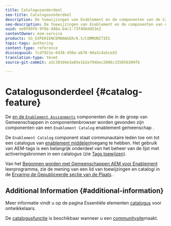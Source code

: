 ```yaml
---
title: Catalogusonderdeel
seo-title: Catalogusonderdeel
description: De toewijzingen van Enablement en de componenten van de Catalogus van Enablement zijn componenten van een enablement gemeenschap
seo-description: De toewijzingen van Enablement en de componenten van de Catalogus van Enablement zijn componenten van een enablement gemeenschap
uuid: ee9fd9f6-9f8e-4d8a-b4c1-73f466dd52e2
contentOwner: msm-service
products: SG_EXPERIENCEMANAGER/6.5/COMMUNITIES
topic-tags: authoring
content-type: reference
discoiquuid: 7cd7921e-6438-450a-a676-9da3c4a5ced3
translation-type: tm+mt
source-git-commit: a3c303d4e3a85e1b2e794bec2006c335056309fb

---
```



# Catalogusonderdeel {#catalog-feature}

De [ en de `Enablement Assignments`](assignments.md) componenten die in de groep van Gemeenschappen in componentenbrowser worden gevonden zijn componenten van een `Enablement Catalog` enablement gemeenschap [](overview.md#enablement-community).

De `Enablement Catalog` component staat communautaire leden toe om tot een catalogus van [enablement middelen](resources.md)toegang te hebben. Het gebruik van AEM-tags is een belangrijk onderdeel van het beheer van de lijst met activeringsbronnen in een catalogus (zie [Tags toewijzen](tag-resources.md)).

Van het [Begonnen worden met Gemeenschappen AEM voor Enablement](getting-started-enablement.md) leerprogramma, zie de mening van een lid van toewijzingen en catalogi in de [Ervaring de Gepubliceerde sectie van de Plaats](enablement-published-site.md) .

## Additional Information {#additional-information}

Meer informatie vindt u op de pagina Essentiële elementen [catalogus](catalog-developer-essentials.md) voor ontwikkelaars.

De [catalogusfunctie](functions.md#catalog-function) is beschikbaar wanneer u een [communitysite](sites-console.md)maakt.
